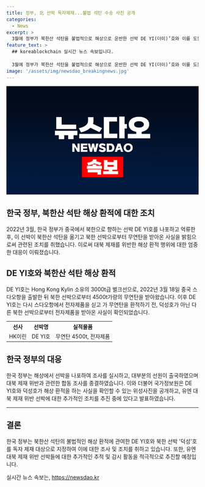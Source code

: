 ```yaml
---
title: 정부, 北 선박 독자제재...불법 석탄 수송 사진 공개
categories:
  - News
excerpt: >
  3월에 정부가 북한산 석탄을 불법적으로 해상으로 운반한 선박 DE YI(더이)’호와 이를 도왔던 북한 선박 ‘덕성’호를 독자 제재 대상으로 18일 지정했다. 더이호는 전자제품을 싣고 북한으로 가다가 무연탄을 옮겨 실었으며, 이는 유엔 대북 제재를 위반한 것으로 밝혀졌다. 국가정보원은 더이호와 덕성호의 해상 환적 사진을 공개하고, 유엔 대북 제재 위반 선박들에 대한 조치를 추진 중이라고 밝혔다.
feature_text: >
  ## koreablockchain 실시간 뉴스 속보입니다.

  3월에 정부가 북한산 석탄을 불법적으로 해상으로 운반한 선박 DE YI(더이)’호와 이를 도왔던 북한 선박 ‘덕성’호를 독자 제재 대상으로 18일 지정했다. 더이호는 전자제품을 싣고 북한으로 가다가 무연탄을 옮겨 실었으며, 이는 유엔 대북 제재를 위반한 것으로 밝혀졌다. 국가정보원은 더이호와 덕성호의 해상 환적 사진을 공개하고, 유엔 대북 제재 위반 선박들에 대한 조치를 추진 중이라고 밝혔다.
image: '/assets/img/newsdao_breakingnews.jpg'
---
```


<p><img src="/assets/img/newsdao_breakingnews.jpg" alt="koreablockchain 속보" /></p>

<h2>한국 정부, 북한산 석탄 해상 환적에 대한 조치</h2>

<p data-ke-size="size16">2022년 3월, 한국 정부가 중국에서 북한으로 향하는 선박 DE YI호를 나포하고 억류한 후, 이 선박이 북한산 석탄을 옮기고 북한 선박으로부터 무연탄을 받아온 사실을 밝힘으로써 관련된 조치를 취했습니다. 이로써 대북 제재를 위반한 해상 환적 행위에 대한 엄중한 대응이 이뤄졌습니다.</p>

<h2>DE YI호와 북한산 석탄 해상 환적</h2>

<p data-ke-size="size16">DE YI호는 Hong Kong Kylin 소유의 3000t급 벌크선으로, 2022년 3월 18일 중국 스다오항을 출발한 뒤 북한 선박으로부터 4500t가량의 무연탄을 받아왔습니다. 이후 DE YI호는 다시 스다오항에서 전자제품을 싣고 가 무연탄을 환적하기 전, 덕성호가 아닌 다른 북한 선박으로부터 전자제품을 받아온 사실이 확인되었습니다.</p>

<table>
  <tr>
    <th>선사</th>
    <th>선박명</th>
    <th>실적물품</th>
  </tr>
  <tr>
    <td>HK이린</td>
    <td>DE YI호</td>
    <td>무연탄 4500t, 전자제품</td>
  </tr>
</table>

<h2>한국 정부의 대응</h2>

<p data-ke-size="size16">한국 정부는 해상에서 선박을 나포하여 조사를 실시하고, 대부분의 선원이 출국하였으며 대북 제재 위반과 관련한 합동 조사를 종결하였습니다. 이와 더불어 국가정보원은 DE YI호와 덕성호가 해상 환적을 하는 사실을 확인할 수 있는 위성사진을 공개하고, 유엔 대북 제재 위반 선박에 대한 추가적인 조치를 추진 중에 있다고 발표하였습니다.</p>

<hr>

<h2>결론</h2>

<p data-ke-size="size16">한국 정부는 북한산 석탄의 불법적인 해상 환적에 관여한 DE YI호와 북한 선박 '덕성'호를 독자 제재 대상으로 지정하여 이에 대한 조사 및 조치를 취하고 있습니다. 또한, 유엔 대북 제재 위반 선박들에 대한 추가적인 추적 및 감시 활동을 적극적으로 추진할 예정입니다.</p>
실시간 뉴스 속보는, <a href="https://newsdao.kr" rel="dofollow">https://newsdao.kr</a>


